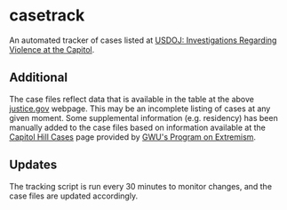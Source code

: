 # casetrack

An automated tracker of cases listed at [USDOJ: Investigations Regarding Violence at the Capitol](https://www.justice.gov/opa/investigations-regarding-violence-capitol).

## Additional

The case files reflect data that is available in the table at the above [justice.gov](https://www.justice.gov/opa/investigations-regarding-violence-capitol) webpage. This may be an incomplete listing of cases at any given moment. Some supplemental information (e.g. residency) has been manually added to the case files based on information available at the [Capitol Hill Cases](https://extremism.gwu.edu/Capitol-Hill-Cases) page provided by [GWU's Program on Extremism](https://extremism.gwu.edu/).

## Updates

The tracking script is run every 30 minutes to monitor changes, and the case files are updated accordingly.
